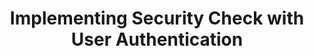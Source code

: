 ---
layout: tutorial
title: Implementing Security Check with User Authentication
breadcrumb_title: Security Check with User Authentication
relevantTo: [android,ios,windows,cordova]
weight: 4
---